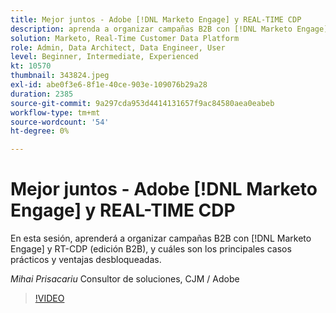 ```yaml
---
title: Mejor juntos - Adobe [!DNL Marketo Engage] y REAL-TIME CDP
description: aprenda a organizar campañas B2B con [!DNL Marketo Engage] y RT-CDP (edición B2B)
solution: Marketo, Real-Time Customer Data Platform
role: Admin, Data Architect, Data Engineer, User
level: Beginner, Intermediate, Experienced
kt: 10570
thumbnail: 343824.jpeg
exl-id: abe0f3e6-8f1e-40ce-903e-109076b29a28
duration: 2385
source-git-commit: 9a297cda953d4414131657f9ac84580aea0eabeb
workflow-type: tm+mt
source-wordcount: '54'
ht-degree: 0%

---
```


# Mejor juntos - Adobe [!DNL Marketo Engage] y REAL-TIME CDP

En esta sesión, aprenderá a organizar campañas B2B con [!DNL Marketo Engage] y RT-CDP (edición B2B), y cuáles son los principales casos prácticos y ventajas desbloqueadas.

*Mihai Prisacariu* Consultor de soluciones, CJM / Adobe

>[!VIDEO](https://video.tv.adobe.com/v/343824/?quality=12&learn=on)

